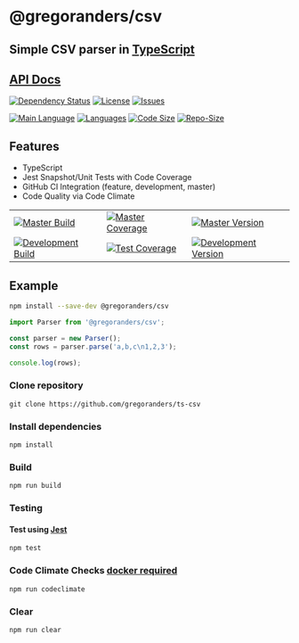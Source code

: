 # @gregoranders/csv

## Simple CSV parser in [TypeScript](http://www.typescriptlang.org/)

## [API Docs](./api/index.md)

[![Dependency Status][daviddm-image]][daviddm-url]
[![License][license-image]][license-url]
[![Issues][issues-image]][issues-url]

<!-- [![Code maintainability][code-maintainability-image]][code-maintainability-url] [![Code issues][code-issues-image]][code-issues-url] [![Code Technical Debt][code-tech-debt-image]][code-tech-debt-url] -->

[![Main Language](https://img.shields.io/github/languages/top/gregoranders/ts-csv)][code-metric-url] [![Languages](https://img.shields.io/github/languages/count/gregoranders/ts-csv)][code-metric-url] [![Code Size](https://img.shields.io/github/languages/code-size/gregoranders/ts-csv)][code-metric-url] [![Repo-Size](https://img.shields.io/github/repo-size/gregoranders/ts-csv)][code-metric-url]

## Features

- TypeScript
- Jest Snapshot/Unit Tests with Code Coverage
- GitHub CI Integration (feature, development, master)
- Code Quality via Code Climate

|                                                                  |                                                                            |                                                                              |
| ---------------------------------------------------------------- | -------------------------------------------------------------------------- | ---------------------------------------------------------------------------- |
| [![Master Build][master-build-image]][master-url]                | [![Master Coverage][master-coveralls-image]][master-coveralls-url]         | [![Master Version][master-version-image]][master-version-url]                |
| [![Development Build][development-build-image]][development-url] | [![Test Coverage][development-coveralls-image]][development-coveralls-url] | [![Development Version][development-version-image]][development-version-url] |

## Example

```sh
npm install --save-dev @gregoranders/csv
```

```ts
import Parser from '@gregoranders/csv';

const parser = new Parser();
const rows = parser.parse('a,b,c\n1,2,3');

console.log(rows);
```

### Clone repository

```
git clone https://github.com/gregoranders/ts-csv
```

### Install dependencies

```
npm install
```

### Build

```
npm run build
```

### Testing

#### Test using [Jest](https://jestjs.io/)

```
npm test
```

### Code Climate Checks [docker required](docs/CODECLIMATE.md)

```
npm run codeclimate
```

### Clear

```
npm run clear
```

[release-url]: https://github.com/gregoranders/ts-csv/releases
[master-url]: https://github.com/gregoranders/ts-csv/tree/master
[development-url]: https://github.com/gregoranders/ts-csv/tree/development
[repository-url]: https://github.com/gregoranders/ts-csv
[code-metric-url]: https://github.com/gregoranders/ts-csv/search?l=TypeScript
[travis-url]: https://travis-ci.org/gregoranders/ts-csv
[travis-image]: https://travis-ci.org/gregoranders/ts-csv.svg?branch=master
[daviddm-url]: https://david-dm.org/gregoranders/ts-csv
[daviddm-image]: https://david-dm.org/gregoranders/ts-csv.svg?branch=master
[license-url]: https://github.com/gregoranders/ts-csv/blob/master/LICENSE
[license-image]: https://img.shields.io/github/license/gregoranders/ts-csv.svg
[master-version-url]: https://github.com/gregoranders/ts-csv/blob/master/package.json
[master-version-image]: https://img.shields.io/github/package-json/v/gregoranders/ts-csv/master
[development-version-url]: https://github.com/gregoranders/ts-csv/blob/development/package.json
[development-version-image]: https://img.shields.io/github/package-json/v/gregoranders/ts-csv/development
[issues-url]: https://github.com/gregoranders/ts-csv/issues
[issues-image]: https://img.shields.io/github/issues-raw/gregoranders/ts-csv.svg
[release-build-image]: https://github.com/gregoranders/ts-csv/workflows/Release%20CI/badge.svg
[master-build-image]: https://github.com/gregoranders/ts-csv/workflows/Master%20CI/badge.svg
[development-build-image]: https://github.com/gregoranders/ts-csv/workflows/Development%20CI/badge.svg
[master-coveralls-url]: https://coveralls.io/github/gregoranders/ts-csv?branch=master
[master-coveralls-image]: https://img.shields.io/coveralls/github/gregoranders/ts-csv/master
[development-coveralls-image]: https://img.shields.io/coveralls/github/gregoranders/ts-csv/development
[development-coveralls-url]: https://coveralls.io/github/gregoranders/ts-csv?branch=development
[code-maintainability-url]: https://codeclimate.com/github/gregoranders/ts-csv/maintainability
[code-maintainability-image]: https://img.shields.io/codeclimate/maintainability/gregoranders/ts-csv
[code-issues-url]: https://codeclimate.com/github/gregoranders/ts-csv/maintainability
[code-issues-image]: https://img.shields.io/codeclimate/issues/gregoranders/ts-csv
[code-tech-debt-url]: https://codeclimate.com/github/gregoranders/ts-csv/maintainability
[code-tech-debt-image]: https://img.shields.io/codeclimate/tech-debt/gregoranders/ts-csv
[master-circleci-image]: https://circleci.com/gh/gregoranders/ts-csv/tree/master.svg?style=shield
[master-circleci-url]: https://app.circleci.com/pipelines/github/gregoranders/ts-csv?branch=master
[development-circleci-image]: https://circleci.com/gh/gregoranders/ts-csv/tree/development.svg?style=shield
[development-circleci-url]: https://app.circleci.com/pipelines/github/gregoranders/ts-csv?branch=development
